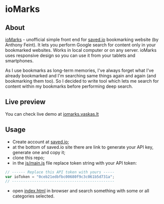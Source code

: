 # ioMarks
## About
[ioMarks](http://iomarks.vaskas.lt) - unofficial simple front end for [saved.io](http://saved.io) bookmarking website (by Anthony Feint). It lets you perform Google search for content only in your bookmarked websites. Works in local computer or on any server. ioMarks uses responsive design so you can use it from your tablets and smartphones.

As I use bookmarks as long-term memories, I've always forget what I've already bookmarked
and I'm searching same things again and again (and bookmarking them too). So I decided to write tool
which lets me search for content within my bookmarks before performing deep search.

## Live preview
You can check live demo at [iomarks.vaskas.lt](http://iomarks.vaskas.lt)

## Usage
- Create account at [saved.io](http://saved.io);
- at the bottom of saved.io site there are link to generate your API key, generate one and copy it;
- clone this repo;
- in the [js/main.js](https://github.com/andrius-v/ioMarks/blob/master/js/main.js) file replace token string with your API token:
```javascript
// ------ Replace this API token with yours -----
var ioToken = "0ceb21edbfbc00680f9c3c061b5d731a";
// ----------------------------------------------
```
- open [index.html](https://github.com/andrius-v/ioMarks/blob/master/index.html) in browser and search something with some or all categories selected.
